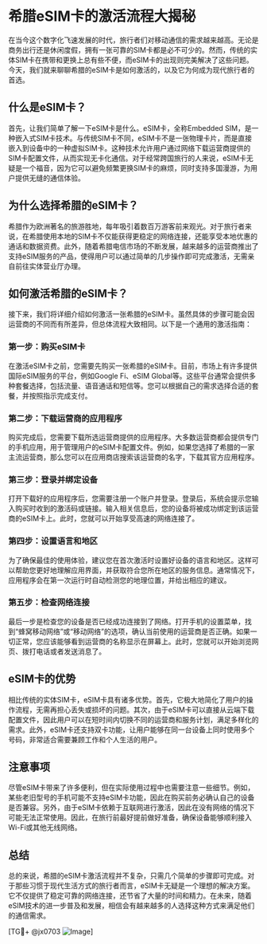 # 希腊eSIM卡的激活流程大揭秘

在当今这个数字化飞速发展的时代，旅行者们对移动通信的需求越来越高。无论是商务出行还是休闲度假，拥有一张可靠的SIM卡都是必不可少的。然而，传统的实体SIM卡在携带和更换上总有些不便，而eSIM卡的出现则完美解决了这些问题。今天，我们就来聊聊希腊的eSIM卡是如何激活的，以及它为何成为现代旅行者的首选。

## 什么是eSIM卡？

首先，让我们简单了解一下eSIM卡是什么。eSIM卡，全称Embedded SIM，是一种嵌入式SIM卡技术。与传统SIM卡不同，eSIM卡不是一张物理卡片，而是直接嵌入到设备中的一种虚拟SIM卡。这种技术允许用户通过网络下载运营商提供的SIM卡配置文件，从而实现无卡化通信。对于经常跨国旅行的人来说，eSIM卡无疑是一个福音，因为它可以避免频繁更换SIM卡的麻烦，同时支持多国漫游，为用户提供无缝的通信体验。

## 为什么选择希腊的eSIM卡？

希腊作为欧洲著名的旅游胜地，每年吸引着数百万游客前来观光。对于旅行者来说，在希腊使用本地的SIM卡不仅能获得更稳定的网络连接，还能享受本地优惠的通话和数据资费。此外，随着希腊电信市场的不断发展，越来越多的运营商推出了支持eSIM服务的产品，使得用户可以通过简单的几步操作即可完成激活，无需亲自前往实体营业厅办理。

## 如何激活希腊的eSIM卡？

接下来，我们将详细介绍如何激活一张希腊的eSIM卡。虽然具体的步骤可能会因运营商的不同而有所差异，但总体流程大致相同。以下是一个通用的激活指南：

### 第一步：购买eSIM卡

在激活eSIM卡之前，您需要先购买一张希腊的eSIM卡。目前，市场上有许多提供国际eSIM服务的平台，例如Google Fi、eSIM Global等。这些平台通常会提供多种套餐选择，包括流量、语音通话和短信等。您可以根据自己的需求选择合适的套餐，并按照指示完成支付。

### 第二步：下载运营商的应用程序

购买完成后，您需要下载所选运营商提供的应用程序。大多数运营商都会提供专门的手机应用，用于管理用户的eSIM卡配置文件。例如，如果您选择了希腊的一家主流运营商，那么您可以在应用商店搜索该运营商的名字，下载其官方应用程序。

### 第三步：登录并绑定设备

打开下载好的应用程序后，您需要注册一个账户并登录。登录后，系统会提示您输入购买时收到的激活码或链接。输入相关信息后，您的设备将被成功绑定到该运营商的eSIM卡上。此时，您就可以开始享受高速的网络连接了。

### 第四步：设置语言和地区

为了确保最佳的使用体验，建议您在首次激活时设置好设备的语言和地区。这样可以帮助您更好地理解应用界面，并获取符合您所在地区的服务信息。通常情况下，应用程序会在第一次运行时自动检测您的地理位置，并给出相应的建议。

### 第五步：检查网络连接

最后一步是检查您的设备是否已经成功连接到了网络。打开手机的设置菜单，找到“蜂窝移动网络”或“移动网络”的选项，确认当前使用的运营商是否正确。如果一切正常，您应该能够看到运营商的名称显示在屏幕上。此时，您就可以开始浏览网页、拨打电话或者发送消息了。

## eSIM卡的优势

相比传统的实体SIM卡，eSIM卡具有诸多优势。首先，它极大地简化了用户的操作流程，无需再担心丢失或损坏的问题。其次，由于eSIM卡可以直接从云端下载配置文件，因此用户可以在短时间内切换不同的运营商和服务计划，满足多样化的需求。此外，eSIM卡还支持双卡功能，让用户能够在同一台设备上同时使用多个号码，非常适合需要兼顾工作和个人生活的用户。

## 注意事项

尽管eSIM卡带来了许多便利，但在实际使用过程中也需要注意一些细节。例如，某些老旧型号的手机可能不支持eSIM卡功能，因此在购买前务必确认自己的设备是否兼容。另外，由于eSIM卡依赖于互联网进行激活，因此在没有网络的情况下可能无法正常使用。因此，在旅行前最好提前做好准备，确保设备能够顺利接入Wi-Fi或其他无线网络。

## 总结

总的来说，希腊的eSIM卡激活流程并不复杂，只需几个简单的步骤即可完成。对于那些习惯于现代生活方式的旅行者而言，eSIM卡无疑是一个理想的解决方案。它不仅提供了稳定可靠的网络连接，还节省了大量的时间和精力。在未来，随着eSIM技术的进一步普及和发展，相信会有越来越多的人选择这种方式来满足他们的通信需求。

[TG💪+ @jx0703 ![Image](https://github.com/user-attachments/assets/dbca1d08-cadb-493c-b0ec-ad6f7a83f270)]